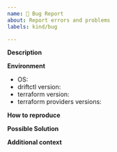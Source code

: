 ```yaml
---
name: 🐛 Bug Report
about: Report errors and problems
labels: kind/bug

---
```


<!-- :warning: Ensure you have searched for similar issue before opening a new one
     :warning: You may want to contact our support before open a bug, please check support before opening a bug -->

**Description**
<!-- A clear and concise description of the problem. -->

**Environment**
 - OS:
 - driftctl version:
 - terraform version:
 - terraform providers versions: <!-- e.g. aws@3.44.0, github@4.4.0 -->

**How to reproduce**
<!-- Code and/or minimal config needed to reproduce the problem. -->

**Possible Solution**
<!--- Optional: only if you have suggestions on a fix/reason for the bug -->

**Additional context**
<!-- Optional: any other context about the problem: log messages, screenshots, etc. -->
